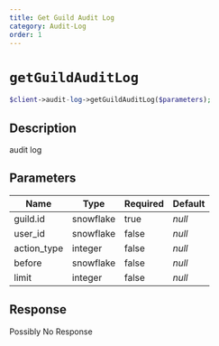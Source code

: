 ```yaml
---
title: Get Guild Audit Log
category: Audit-Log
order: 1
---
```


# `getGuildAuditLog`

```php
$client->audit-log->getGuildAuditLog($parameters);
```

## Description

audit log

## Parameters


Name | Type | Required | Default
--- | --- | --- | ---
guild.id | snowflake | true | *null*
user_id | snowflake | false | *null*
action_type | integer | false | *null*
before | snowflake | false | *null*
limit | integer | false | *null*

## Response

Possibly No Response

